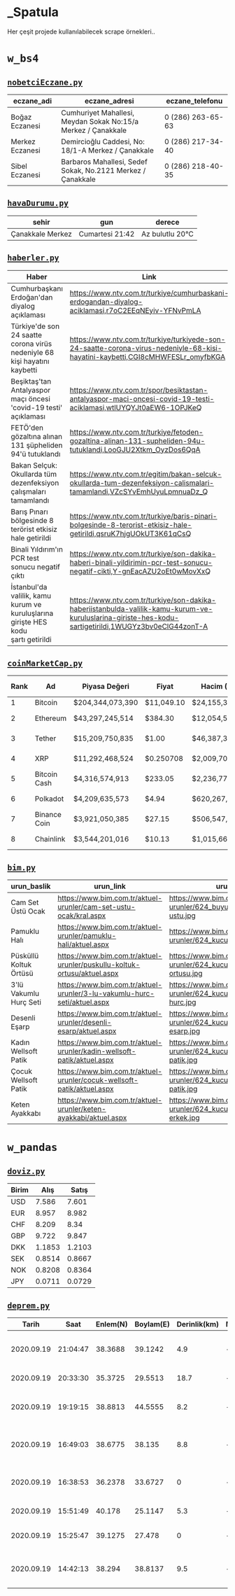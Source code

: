# _Spatula

Her çeşit projede kullanılabilecek scrape örnekleri..

# `w_bs4`

## [`nobetciEczane.py`](https://github.com/KekikAkademi/Depo/blob/master/Python/02_Kaziyici/_Spatula/w_bs4/nobetciEczane.py)

| eczane_adi      | eczane_adresi                                                 | eczane_telefonu   |
|-----------------|---------------------------------------------------------------|-------------------|
| Boğaz Eczanesi  | Cumhuriyet Mahallesi, Meydan Sokak No:15/a Merkez / Çanakkale | 0 (286) 263-65-63 |
| Merkez Eczanesi | Demircioğlu Caddesi, No: 18/1-A Merkez / Çanakkale            | 0 (286) 217-34-40 |
| Sibel Eczanesi  | Barbaros Mahallesi, Sedef Sokak, No.2121 Merkez / Çanakkale   | 0 (286) 218-40-35 |

## [`havaDurumu.py`](https://github.com/KekikAkademi/Depo/blob/master/Python/02_Kaziyici/_Spatula/w_bs4/havaDurumu.py)

| sehir            | gun             | derece          |
|------------------|-----------------|-----------------|
| Çanakkale Merkez | Cumartesi 21:42 | Az bulutlu 20°C |

## [`haberler.py`](https://github.com/KekikAkademi/Depo/blob/master/Python/02_Kaziyici/_Spatula/w_bs4/haberler.py)

| Haber                                                                                           | Link                                                                                                                                                  |
|-------------------------------------------------------------------------------------------------|-------------------------------------------------------------------------------------------------------------------------------------------------------|
| Cumhurbaşkanı Erdoğan'dan diyalog açıklaması                                                    | https://www.ntv.com.tr/turkiye/cumhurbaskani-erdogandan-diyalog-aciklamasi,r7oC2EEqNEyiv-YFNvPmLA                                                     |
| Türkiye'de son 24 saatte corona virüs nedeniyle 68 kişi hayatını kaybetti                       | https://www.ntv.com.tr/turkiye/turkiyede-son-24-saatte-corona-virus-nedeniyle-68-kisi-hayatini-kaybetti,CGI8cMHWFESLr_omyfbKGA                        |
| Beşiktaş'tan Antalyaspor maçı öncesi 'covid-19 testi' açıklaması                                | https://www.ntv.com.tr/spor/besiktastan-antalyaspor-maci-oncesi-covid-19-testi-aciklamasi,wtlUYQYJt0aEW6-1OPJKeQ                                      |
| FETÖ'den gözaltına alınan 131 şüpheliden 94'ü tutuklandı                                        | https://www.ntv.com.tr/turkiye/fetoden-gozaltina-alinan-131-supheliden-94u-tutuklandi,LooGJU2Xtkm_OyzDos6QqA                                          |
| Bakan Selçuk: Okullarda tüm dezenfeksiyon çalışmaları tamamlandı                                | https://www.ntv.com.tr/egitim/bakan-selcuk-okullarda-tum-dezenfeksiyon-calismalari-tamamlandi,VZcSYvEmhUyuLpmnuaDz_Q                                  |
| Barış Pınarı bölgesinde 8 terörist etkisiz hale getirildi                                       | https://www.ntv.com.tr/turkiye/baris-pinari-bolgesinde-8-terorist-etkisiz-hale-getirildi,qsruK7hjgUOkUT3K61qCsQ                                       |
| Binali Yıldırım'ın PCR test sonucu negatif çıktı                                                | https://www.ntv.com.tr/turkiye/son-dakika-haberi-binali-yildirimin-pcr-test-sonucu-negatif-cikti,Y-gnEacAZU2oEt0wMovXxQ                               |
| İstanbul'da valilik, kamu kurum ve kuruluşlarına girişte HES kodu şartı getirildi               | https://www.ntv.com.tr/turkiye/son-dakika-haberiistanbulda-valilik-kamu-kurum-ve-kuruluslarina-giriste-hes-kodu-sartigetirildi,1WUGYz3bv0eClG44zonT-A |

## [`coinMarketCap.py`](https://github.com/KekikAkademi/Depo/blob/master/Python/02_Kaziyici/_Spatula/w_bs4/coinMarketCap.py)

|   Rank | Ad                      | Piyasa Değeri    | Fiyat      | Hacim (24s)     | Dolaşan Arz           | Değişim (24s)   |
|--------|-------------------------|------------------|------------|-----------------|-----------------------|-----------------|
|      1 | Bitcoin                 | $204,344,073,390 | $11,049.10 | $24,155,353,912 | 18,494,181 BTC        | 1.40%           |
|      2 | Ethereum                | $43,297,245,514  | $384.30    | $12,054,501,377 | 112,666,160 ETH       | 0.10%           |
|      3 | Tether                  | $15,209,750,835  | $1.00      | $46,387,356,785 | 15,197,997,786 USDT * | -0.03%          |
|      4 | XRP                     | $11,292,468,524  | $0.250708  | $2,009,703,399  | 45,042,338,912 XRP *  | 0.26%           |
|      5 | Bitcoin Cash            | $4,316,574,913   | $233.05    | $2,236,771,056  | 18,522,113 BCH        | -0.69%          |
|      6 | Polkadot                | $4,209,635,573   | $4.94      | $620,267,443    | 852,647,705 DOT *     | -5.01%          |
|      7 | Binance Coin            | $3,921,050,385   | $27.15     | $506,547,877    | 144,406,560 BNB *     | -1.53%          |
|      8 | Chainlink               | $3,544,201,016   | $10.13     | $1,015,663,455  | 350,000,000 LINK *    | -3.22%          |

## [`bim.py`](https://github.com/KekikAkademi/Depo/blob/master/Python/02_Kaziyici/_Spatula/w_bs4/bim.py)

| urun_baslik            | urun_link                                                                | urun_gorsel                                                                       | urun_fiyat   |
|------------------------|--------------------------------------------------------------------------|-----------------------------------------------------------------------------------|--------------|
| Cam Set Üstü Ocak      | https://www.bim.com.tr/aktuel-urunler/cam-set-ustu-ocak/kral.aspx        | https://www.bim.com.tr/Uploads/aktuel-urunler/624_buyuk_543X467_set-ustu.jpg      | 359,00₺      |
| Pamuklu Halı           | https://www.bim.com.tr/aktuel-urunler/pamuklu-hali/aktuel.aspx           | https://www.bim.com.tr/Uploads/aktuel-urunler/624_kucuk_543X467_hali.jpg          | 59,90₺       |
| Püsküllü Koltuk Örtüsü | https://www.bim.com.tr/aktuel-urunler/puskullu-koltuk-ortusu/aktuel.aspx | https://www.bim.com.tr/Uploads/aktuel-urunler/624_kucuk_543X467_koltuk-ortusu.jpg | 19,90₺       |
| 3'lü Vakumlu Hurç Seti | https://www.bim.com.tr/aktuel-urunler/3-lu-vakumlu-hurc-seti/aktuel.aspx | https://www.bim.com.tr/Uploads/aktuel-urunler/624_kucuk_543X467_vakumlu-hurc.jpg  | 14,90₺       |
| Desenli Eşarp          | https://www.bim.com.tr/aktuel-urunler/desenli-esarp/aktuel.aspx          | https://www.bim.com.tr/Uploads/aktuel-urunler/624_kucuk_543X467_desenli-esarp.jpg | 14,90₺       |
| Kadın Wellsoft Patik   | https://www.bim.com.tr/aktuel-urunler/kadin-wellsoft-patik/aktuel.aspx   | https://www.bim.com.tr/Uploads/aktuel-urunler/624_kucuk_543X467_kadin-patik.jpg   | 6,95₺        |
| Çocuk Wellsoft Patik   | https://www.bim.com.tr/aktuel-urunler/cocuk-wellsoft-patik/aktuel.aspx   | https://www.bim.com.tr/Uploads/aktuel-urunler/624_kucuk_543X467_cocuk-patik.jpg   | 5,95₺        |
| Keten Ayakkabı         | https://www.bim.com.tr/aktuel-urunler/keten-ayakkabi/aktuel.aspx         | https://www.bim.com.tr/Uploads/aktuel-urunler/624_kucuk_543X467_keten-erkek.jpg   | 9,95₺        |

# `w_pandas`

## [`doviz.py`](https://github.com/KekikAkademi/Depo/blob/master/Python/02_Kaziyici/_Spatula/w_pandas/doviz.py)

| Birim   |    Alış |   Satış |
|---------|---------|---------|
| USD     |  7.586  |  7.601  |
| EUR     |  8.957  |  8.982  |
| CHF     |  8.209  |  8.34   |
| GBP     |  9.722  |  9.847  |
| DKK     |  1.1853 |  1.2103 |
| SEK     |  0.8514 |  0.8667 |
| NOK     |  0.8208 |  0.8364 |
| JPY     |  0.0711 |  0.0729 |

## [`deprem.py`](https://github.com/KekikAkademi/Depo/blob/master/Python/02_Kaziyici/_Spatula/w_pandas/deprem.py)

| Tarih      | Saat     |   Enlem(N) |   Boylam(E) |   Derinlik(km) | MD   |   ML | MS   | Yer                                                         |
|------------|----------|------------|-------------|----------------|------|------|------|-------------------------------------------------------------|
| 2020.09.19 | 21:04:47 |    38.3688 |     39.1242 |            4.9 | -.-  |  1.5 | -.-  | AKSEKI-SIVRICE (ELAZIG) İlksel                              |
| 2020.09.19 | 20:33:30 |    35.3725 |     29.5513 |           18.7 | -.-  |  2.3 | -.-  | AKDENIZ İlksel                                              |
| 2020.09.19 | 19:19:15 |    38.8813 |     44.5555 |            8.2 | -.-  |  2.7 | -.-  | TURKIYE-IRAN SINIR BOLGESI İlksel                           |
| 2020.09.19 | 16:49:03 |    38.6775 |     38.135  |            8.8 | -.-  |  2.1 | -.-  | AKYAZI-YAZIHAN (MALATYA) İlksel                             |
| 2020.09.19 | 16:38:53 |    36.2378 |     33.6727 |            0   | -.-  |  1.5 | -.-  | ISIKLI-SILIFKE (MERSIN) İlksel                              |
| 2020.09.19 | 15:51:49 |    40.178  |     25.1147 |            5.3 | -.-  |  2.5 | -.-  | EGE DENIZI İlksel                                           |
| 2020.09.19 | 15:25:47 |    39.1275 |     27.478  |            0   | -.-  |  1.5 | -.-  | CUMALI-KINIK (IZMIR) İlksel                                 |
| 2020.09.19 | 14:42:13 |    38.294  |     38.8137 |            9.5 | -.-  |  1.6 | -.-  | BOLUKKAYA-PUTURGE (MALATYA) İlksel                          |